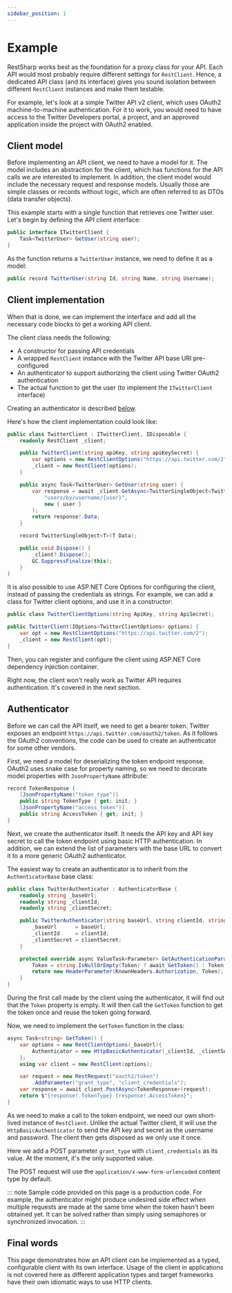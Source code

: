 ```yaml
---
sidebar_position: 1
---
```


# Example

RestSharp works best as the foundation for a proxy class for your API. Each API would most probably require different settings for `RestClient`. Hence, a dedicated API class (and its interface) gives you sound isolation between different `RestClient` instances and make them testable.

For example, let's look at a simple Twitter API v2 client, which uses OAuth2 machine-to-machine authentication. For it to work, you would need to have access to the Twitter Developers portal, a project, and an approved application inside the project with OAuth2 enabled.

## Client model

Before implementing an API client, we need to have a model for it. The model includes an abstraction for the client, which has functions for the API calls we are interested to implement. In addition, the client model would include the necessary request and response models. Usually those are simple classes or records without logic, which are often referred to as DTOs (data transfer objects).

This example starts with a single function that retrieves one Twitter user. Let's begin by defining the API client interface:

```csharp
public interface ITwitterClient {
    Task<TwitterUser> GetUser(string user);
}
```

As the function returns a `TwitterUser` instance, we need to define it as a model:

```csharp
public record TwitterUser(string Id, string Name, string Username);
```

## Client implementation

When that is done, we can implement the interface and add all the necessary code blocks to get a working API client.

The client class needs the following:
- A constructor for passing API credentials
- A wrapped `RestClient` instance with the Twitter API base URI pre-configured
- An authenticator to support authorizing the client using Twitter OAuth2 authentication
- The actual function to get the user (to implement the `ITwitterClient` interface)

Creating an authenticator is described [below](#authenticator).

Here's how the client implementation could look like:

```csharp
public class TwitterClient : ITwitterClient, IDisposable {
    readonly RestClient _client;

    public TwitterClient(string apiKey, string apiKeySecret) {
        var options = new RestClientOptions("https://api.twitter.com/2");
        _client = new RestClient(options);
    }

    public async Task<TwitterUser> GetUser(string user) {
        var response = await _client.GetAsync<TwitterSingleObject<TwitterUser>>(
            "users/by/username/{user}",
            new { user }
        );
        return response!.Data;
    }

    record TwitterSingleObject<T>(T Data);

    public void Dispose() {
        _client?.Dispose();
        GC.SuppressFinalize(this);
    }
}
```

It is also possible to use ASP.NET Core Options for configuring the client, instead of passing the credentials as strings. For example, we can add a class for Twitter client options, and use it in a constructor:

```csharp
public class TwitterClientOptions(string ApiKey, string ApiSecret);

public TwitterClient(IOptions<TwitterClientOptions> options) {
    var opt = new RestClientOptions("https://api.twitter.com/2");
    _client = new RestClient(opt);
}
```

Then, you can register and configure the client using ASP.NET Core dependency injection container.

Right now, the client won't really work as Twitter API requires authentication. It's covered in the next section.

## Authenticator

Before we can call the API itself, we need to get a bearer token. Twitter exposes an endpoint `https://api.twitter.com/oauth2/token`. As it follows the OAuth2 conventions, the code can be used to create an authenticator for some other vendors.

First, we need a model for deserializing the token endpoint response. OAuth2 uses snake case for property naming, so we need to decorate model properties with `JsonPropertyName` attribute:

```csharp
record TokenResponse {
    [JsonPropertyName("token_type")]
    public string TokenType { get; init; }
    [JsonPropertyName("access_token")]
    public string AccessToken { get; init; }
}
```

Next, we create the authenticator itself. It needs the API key and API key secret to call the token endpoint using basic HTTP authentication. In addition, we can extend the list of parameters with the base URL to convert it to a more generic OAuth2 authenticator.

The easiest way to create an authenticator is to inherit from the `AuthenticatorBase` base class:

```csharp
public class TwitterAuthenticator : AuthenticatorBase {
    readonly string _baseUrl;
    readonly string _clientId;
    readonly string _clientSecret;

    public TwitterAuthenticator(string baseUrl, string clientId, string clientSecret) : base("") {
        _baseUrl      = baseUrl;
        _clientId     = clientId;
        _clientSecret = clientSecret;
    }

    protected override async ValueTask<Parameter> GetAuthenticationParameter(string accessToken) {
        Token = string.IsNullOrEmpty(Token) ? await GetToken() : Token;
        return new HeaderParameter(KnownHeaders.Authorization, Token);
    }
}
```

During the first call made by the client using the authenticator, it will find out that the `Token` property is empty. It will then call the `GetToken` function to get the token once and reuse the token going forward.

Now, we need to implement the `GetToken` function in the class:

```csharp
async Task<string> GetToken() {
    var options = new RestClientOptions(_baseUrl){
        Authenticator = new HttpBasicAuthenticator(_clientId, _clientSecret),
    };
    using var client = new RestClient(options);

    var request = new RestRequest("oauth2/token")
        .AddParameter("grant_type", "client_credentials");
    var response = await client.PostAsync<TokenResponse>(request);
    return $"{response!.TokenType} {response!.AccessToken}";
}
```

As we need to make a call to the token endpoint, we need our own short-lived instance of `RestClient`. Unlike the actual Twitter client, it will use the `HttpBasicAuthenticator` to send the API key and secret as the username and password. The client then gets disposed as we only use it once.

Here we add a POST parameter `grant_type` with `client_credentials` as its value. At the moment, it's the only supported value.

The POST request will use the `application/x-www-form-urlencoded` content type by default.

::: note
Sample code provided on this page is a production code. For example, the authenticator might produce undesired side effect when multiple requests are made at the same time when the token hasn't been obtained yet. It can be solved rather than simply using semaphores or synchronized invocation.
:::

## Final words

This page demonstrates how an API client can be implemented as a typed, configurable client with its own interface. Usage of the client in applications is not covered here as different application types and target frameworks have their own idiomatic ways to use HTTP clients.
